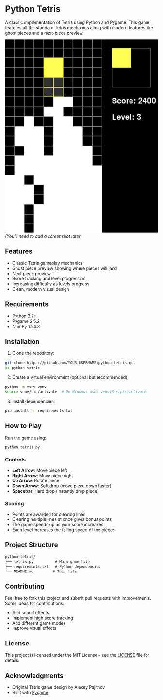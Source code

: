 # Python Tetris

A classic implementation of Tetris using Python and Pygame. This game features all the standard Tetris mechanics along with modern features like ghost pieces and a next-piece preview.

![Tetris Game Screenshot](screenshots/tetris.png) *(You'll need to add a screenshot later)*

## Features

- Classic Tetris gameplay mechanics
- Ghost piece preview showing where pieces will land
- Next piece preview
- Score tracking and level progression
- Increasing difficulty as levels progress
- Clean, modern visual design

## Requirements

- Python 3.7+
- Pygame 2.5.2
- NumPy 1.24.3

## Installation

1. Clone the repository:
```bash
git clone https://github.com/YOUR_USERNAME/python-tetris.git
cd python-tetris
```

2. Create a virtual environment (optional but recommended):
```bash
python -m venv venv
source venv/bin/activate  # On Windows use: venv\Scripts\activate
```

3. Install dependencies:
```bash
pip install -r requirements.txt
```

## How to Play

Run the game using:
```bash
python tetris.py
```

### Controls

- **Left Arrow**: Move piece left
- **Right Arrow**: Move piece right
- **Up Arrow**: Rotate piece
- **Down Arrow**: Soft drop (move piece down faster)
- **Spacebar**: Hard drop (instantly drop piece)

### Scoring

- Points are awarded for clearing lines
- Clearing multiple lines at once gives bonus points
- The game speeds up as your score increases
- Each level increases the falling speed of the pieces

## Project Structure

```
python-tetris/
├── tetris.py          # Main game file
├── requirements.txt   # Python dependencies
└── README.md         # This file
```

## Contributing

Feel free to fork this project and submit pull requests with improvements. Some ideas for contributions:

- Add sound effects
- Implement high score tracking
- Add different game modes
- Improve visual effects

## License

This project is licensed under the MIT License - see the [LICENSE](LICENSE) file for details.

## Acknowledgments

- Original Tetris game design by Alexey Pajitnov
- Built with [Pygame](https://www.pygame.org/) 